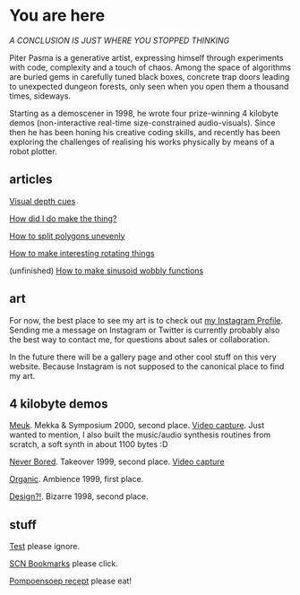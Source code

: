 # You are here
*A CONCLUSION IS JUST WHERE YOU STOPPED THINKING*

Piter Pasma is a generative artist, expressing himself through experiments with code, complexity and a touch of chaos. Among the space of algorithms are buried gems in carefully tuned black boxes, concrete trap doors leading to unexpected dungeon forests, only seen when you open them a thousand times, sideways. 

Starting as a demoscener in 1998, he wrote four prize-winning 4 kilobyte demos (non-interactive real-time size-constrained audio-visuals). Since then he has been honing his creative coding skills, and recently has been exploring the challenges of realising his works physically by means of a robot plotter.

## articles

[Visual depth cues](articles/depth-cues)

[How did I do make the thing?](articles/oppy1)

[How to split polygons unevenly](articles/polysub)

[How to make interesting rotating things](articles/rotating)

(unfinished) [How to make sinusoid wobbly functions](articles/wobbly)

## art

For now, the best place to see my art is to check out [my Instagram Profile](https://www.instagram.com/piterpasma/). Sending me a message on Instagram or Twitter is currently probably also the best way to contact me, for questions about sales or collaboration.

In the future there will be a gallery page and other cool stuff on this very website. Because Instagram is not supposed to the canonical place to find my art.

## 4 kilobyte demos

[Meuk](http://www.pouet.net/prod.php?which=343). Mekka & Symposium 2000, second place. [Video capture](https://vimeo.com/207039658). Just wanted to mention, I also built the music/audio synthesis routines from scratch, a soft synth in about 1100 bytes :D

[Never Bored](http://www.pouet.net/prod.php?which=291). Takeover 1999, second place. [Video capture](https://www.youtube.com/watch?v=gv-gHBz4hgw)

[Organic](http://www.pouet.net/prod.php?which=332). Ambience 1999, first place.

[Design?!](http://www.pouet.net/prod.php?which=333). Bizarre 1998, second place.

## stuff

[Test](test) please ignore.

[SCN Bookmarks](scn-bookmarks) please click.

[Pompoensoep recept](pompoensoep) please eat!

